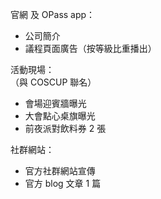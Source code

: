 官網 及 OPass app：

- 公司簡介
- 議程頁面廣告（按等級比重播出）

活動現場：<br>（與 COSCUP 聯名）

- 會場迎賓牆曝光
- 大會點心桌旗曝光
- 前夜派對飲料券 2 張

社群網站：

- 官方社群網站宣傳
- 官方 blog 文章 1 篇
